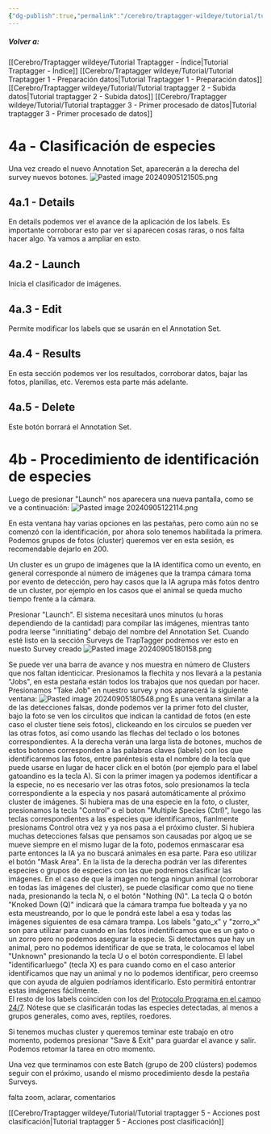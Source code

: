 ```yaml
---
{"dg-publish":true,"permalink":"/cerebro/traptagger-wildeye/tutorial/tutorial-traptagger-4-clasificacion-de-especies-1/","noteIcon":""}
---
```


##### Volver a:
[[Cerebro/Traptagger wildeye/Tutorial Traptagger - Índice\|Tutorial Traptagger - Índice]]
[[Cerebro/Traptagger wildeye/Tutorial/Tutorial Traptagger 1 - Preparación datos\|Tutorial Traptagger 1 - Preparación datos]]
[[Cerebro/Traptagger wildeye/Tutorial/Tutorial traptagger 2 - Subida datos\|Tutorial traptagger 2 - Subida datos]]
[[Cerebro/Traptagger wildeye/Tutorial/Tutorial traptagger 3 - Primer procesado de datos\|Tutorial traptagger 3 - Primer procesado de datos]]

# 4a - Clasificación de especies
Una vez creado el nuevo Annotation Set, aparecerán a la derecha del survey nuevos botones.
![Pasted image 20240905121505.png](/img/user/Imagenes/Pasted%20image%2020240905121505.png)

## 4a.1 - Details
En details podemos ver el avance de la aplicación de los labels. Es importante corroborar esto par ver si aparecen cosas raras, o nos falta hacer algo. Ya vamos a ampliar en esto. 
## 4a.2 - Launch 
Inicia el clasificador de imágenes. 
## 4a.3 - Edit
Permite modificar los labels que se usarán en el Annotation Set.
## 4a.4 - Results
En esta sección podemos ver los resultados, corroborar datos, bajar las fotos, planillas, etc. Veremos esta parte más adelante.
## 4a.5 - Delete
Este botón borrará el Annotation Set.

# 4b - Procedimiento de identificación de especies
Luego de presionar "Launch" nos aparecera una nueva pantalla, como se ve a continuación:
![Pasted image 20240905122114.png](/img/user/Imagenes/Pasted%20image%2020240905122114.png)
 
En esta ventana hay varias opciones en las pestañas, pero como aún no se comenzó con la identificación, por ahora solo tenemos habilitada la primera. Podemos grupos de fotos (cluster) queremos ver en esta sesión, es recomendable dejarlo en 200.

Un cluster es un grupo de imágenes que la IA identifica como un evento, en general corresponde al número de imágenes que la trampa cámara toma por evento de detección, pero hay casos que la IA agrupa más fotos dentro de un cluster, por ejemplo en los casos que el animal se queda mucho tiempo frente a la cámara. 

Presionar "Launch". El sistema necesitará unos minutos (u horas dependiendo de la cantidad) para compilar las imágenes, mientras tanto podra leerse "innitiating" debajo del nombre del Annotation Set. Cuando esté listo en la sección Surveys de TrapTagger podremos ver esto en nuesto Survey creado
![Pasted image 20240905180158.png](/img/user/Imagenes/Pasted%20image%2020240905180158.png)

Se puede ver una barra de avance y nos muestra en número de Clusters que nos faltan identicicar. Presionamos la flechita y nos llevará a la pestania "Jobs", en esta pestaña están todos los trabajos que nos quedan por hacer.  Presionamos "Take Job" en nuestro survey y nos aparecerá la siguiente ventana:
![Pasted image 20240905180548.png](/img/user/Imagenes/Pasted%20image%2020240905180548.png)
Es una ventana similar a la de las detecciones falsas, donde podemos ver la primer foto del cluster, bajo la foto se ven los circulitos que indican la cantidad de fotos (en este caso el cluster tiene seis fotos), clickeando en los circulos se pueden ver las otras fotos, así como usando las flechas del teclado o los botones correspondientes.
A la derecha verán una larga lista de botones, muchos de estos botones corresponden a las palabras claves (labels) con los que identificaremos las fotos, entre paréntesis esta el nombre de la tecla que puede usarse en lugar de hacer click en el botón (por ejemplo para el label gatoandino es la tecla A). 
Si con la primer imagen ya podemos identificar a la especie, no es necesario ver las otras fotos, solo presionamos la tecla correspondiente a la especia y nos pasará automáticamente al próximo cluster de imágenes. 
Si hubiera mas de una especie en la foto, o cluster, presionamos la tecla "Control" o el boton "Multiple Species (Ctrl)", luego las teclas correspondientes a las especies que identificamos, fianlmente presionams Control otra vez y ya nos pasa a el próximo cluster. 
Si hubiera muchas detecciones falsas que pensamos son causadas por algoq ue se mueve siempre en el mismo lugar de la foto, podemos enmascarar esa parte entonces la IA ya no buscará animales en esa parte. Para eso utilizar el botón "Mask Area". 
En la lista de la derecha podrán ver las diferentes especies o grupos de especies con las que podremos clasificar las imágenes. 
En el caso de que la imagen no tenga ningun animal (corroborar en todas las imágenes del cluster), se puede clasificar como que no tiene nada, presionando la tecla N, o el botón "Nothing (N)".
La tecla Q o botón "Knoked Down (Q)" indicará que la cámara trampa fue bolteada y ya no esta meustreando, por lo que le pondrá este label a esa y todas las imágenes siguientes de esa cámara trampa. 
Los labels "gato_x" y "zorro_x" son para utilizar para cuando en las fotos indentificamos que es un gato o un zorro pero no podemos asegurar la especie. 
Si detectamos que hay un animal, pero no podemos identificar de que se trata, le colocamos el label "Unknown" presionando la tecla U o el botón correspondiente. 
El label "identificarluego"  (tecla X) es para cuando como en el caso anterior identificamos que nay un animal y no lo podemos identificar, pero creemso que con ayuda de alguien podríamos identificarlo. Esto permitirá entontrar estas imágenes fácilmente.  
El resto de los labels coinciden con los del [Protocolo Programa en el campo 24/7](https://gatoandino.org/wp-content/uploads/2023/12/Protocolo_Programa_En_el_campo_24_7_AGA_V2.4.pdf).
Nótese que se clasificarán todas las especies detectadas, al menos a grupos generales, como aves, reptiles, roedores.  

Si tenemos muchas cluster y queremos teminar este trabajo en otro momento, podemos presionar "Save & Exit" para guardar el avance y salir. Podemos retomar la tarea en otro momento. 

Una vez que terminamos con este Batch (grupo de 200 clústers) podemos seguir con el próximo, usando el mismo procedimiento desde la pestaña Surveys. 


falta zoom, aclarar, comentarios


[[Cerebro/Traptagger wildeye/Tutorial/Tutorial traptagger 5 - Acciones post clasificación\|Tutorial traptagger 5 - Acciones post clasificación]]